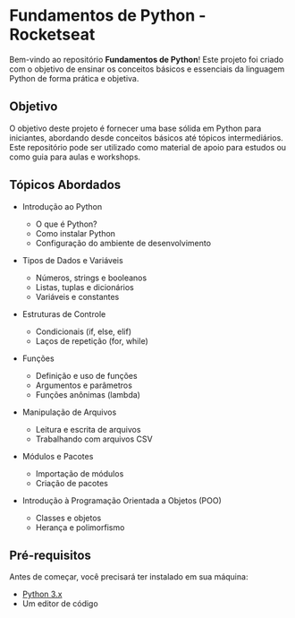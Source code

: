 # Fundamentos de Python - Rocketseat

Bem-vindo ao repositório **Fundamentos de Python**! Este projeto foi criado com o objetivo de ensinar os conceitos básicos e essenciais da linguagem Python de forma prática e objetiva.

## Objetivo

O objetivo deste projeto é fornecer uma base sólida em Python para iniciantes, abordando desde conceitos básicos até tópicos intermediários. Este repositório pode ser utilizado como material de apoio para estudos ou como guia para aulas e workshops.

## Tópicos Abordados

- Introdução ao Python
  - O que é Python?
  - Como instalar Python
  - Configuração do ambiente de desenvolvimento

- Tipos de Dados e Variáveis
  - Números, strings e booleanos
  - Listas, tuplas e dicionários
  - Variáveis e constantes

- Estruturas de Controle
  - Condicionais (if, else, elif)
  - Laços de repetição (for, while)

- Funções
  - Definição e uso de funções
  - Argumentos e parâmetros
  - Funções anônimas (lambda)

- Manipulação de Arquivos
  - Leitura e escrita de arquivos
  - Trabalhando com arquivos CSV

- Módulos e Pacotes
  - Importação de módulos
  - Criação de pacotes

- Introdução à Programação Orientada a Objetos (POO)
  - Classes e objetos
  - Herança e polimorfismo

## Pré-requisitos

Antes de começar, você precisará ter instalado em sua máquina:

- [Python 3.x](https://www.python.org/downloads/)
- Um editor de código
